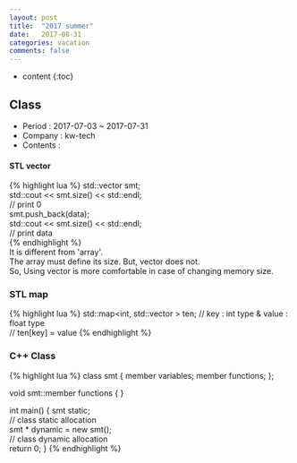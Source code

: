 ```yaml
---
layout: post
title:  "2017 summer"
date:   2017-08-31
categories: vacation
comments: false
---
```


* content
{:toc}

## Class
* Period : 2017-07-03 ~ 2017-07-31
* Company : kw-tech
* Contents :

#### STL vector  
{% highlight lua %}
std::vector<float> smt;  
std::cout << smt.size() << std::endl;  
// print 0  
smt.push_back(data);  
std::cout << smt.size() << std::endl;  
// print data  
{% endhighlight %}  
It is different from 'array'.  
The array must define its size. But, vector does not.  
So, Using vector is more comfortable in case of changing memory size.


### STL map  
{% highlight lua %}
std::map<int, std::vector<float> > ten;
// key : int type & value : float type  
// ten[key] = value
{% endhighlight %}


### C++ Class  
{% highlight lua %}
class smt
{
  member variables;
  member functions;
};

void smt::member functions
{ }

int main()
{
  smt static;  
  // class static allocation  
  smt * dynamic = new smt();  
  // class dynamic allocation  
  return 0;
}
{% endhighlight %}
